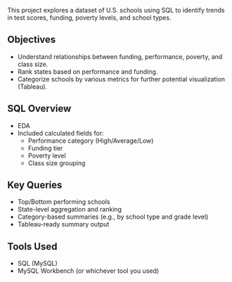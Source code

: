 This project explores a dataset of U.S. schools using SQL to identify trends in test scores, funding, poverty levels, and school types.

##  Objectives

- Understand relationships between funding, performance, poverty, and class size.
- Rank states based on performance and funding.
- Categorize schools by various metrics for further potential visualization (Tableau).

##  SQL Overview

- EDA
- Included calculated fields for:
  - Performance category (High/Average/Low)
  - Funding tier
  - Poverty level
  - Class size grouping

##  Key Queries

- Top/Bottom performing schools
- State-level aggregation and ranking
- Category-based summaries (e.g., by school type and grade level)
- Tableau-ready summary output

##  Tools Used

- SQL (MySQL)
- MySQL Workbench (or whichever tool you used)
